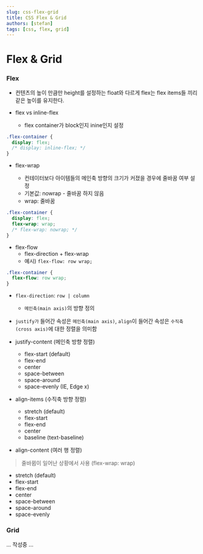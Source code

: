 ```yaml
---
slug: css-flex-grid
title: CSS Flex & Grid
authors: [stefan]
tags: [css, flex, grid]
---
```


# Flex & Grid

### Flex

- 컨텐츠의 높이 만큼만 height를 설정하는 float와 다르게 flex는 flex items들 끼리 같은 높이를 유지한다.

- flex vs inline-flex
  - flex container가 block인지 inine인지 설정

```css
.flex-container {
  display: flex;
  /* display: inline-flex; */
}
```

- flex-wrap

  - 컨테이터보다 아이템들의 메인축 방향의 크기가 커졌을 경우에 줄바꿈 여부 설정
  - 기본값: nowrap - 줄바꿈 하지 않음
  - wrap: 줄바꿈

```css
.flex-container {
  display: flex;
  flex-wrap: wrap;
  /* flex-wrap: nowrap; */
}
```

- flex-flow
  - flex-direction + flex-wrap
  - 예시) `flex-flow: row wrap;`

```css
.flex-container {
  flex-flow: row wrap;
}
```

- `flex-direction`: `row | column`
  - `메인축(main axis)`의 방향 정의

- `justify가` 들어간 속성은 `메인축(main axis)`, `align`이 들어간 속성은 `수직축(cross axis)`에 대한 정렬을 의미함

- justify-content (메인축 방향 정렬)
  - flex-start (default)
  - flex-end
  - center
  - space-between
  - space-around
  - space-evenly (IE, Edge x)

- align-items (수직축 방향 정렬)
  - stretch (default)
  - flex-start
  - flex-end
  - center
  - baseline (text-baseline)

- align-content (여러 행 정렬)

>줄바뀜이 일어난 상황에서 사용 (flex-wrap: wrap)

- stretch (default)
- flex-start
- flex-end
- center
- space-between
- space-around
- space-evenly

### Grid

... 작성중 ...
